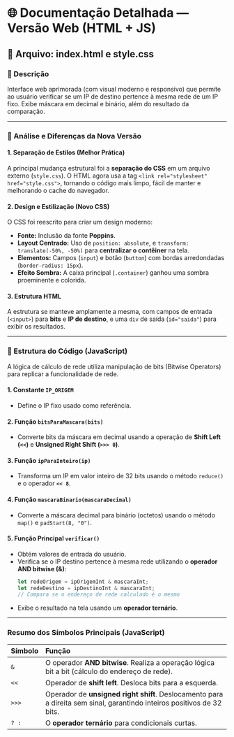 # 🌐 Documentação Detalhada — Versão Web (HTML + JS)

## 🔹 Arquivo: index.html e style.css

### 📌 Descrição
Interface web aprimorada (com visual moderno e responsivo) que permite ao usuário verificar se um IP de destino pertence à mesma rede de um IP fixo. Exibe máscara em decimal e binário, além do resultado da comparação.

---

### 🔎 Análise e Diferenças da Nova Versão

#### 1. Separação de Estilos (Melhor Prática)
A principal mudança estrutural foi a **separação do CSS** em um arquivo externo (`style.css`). O HTML agora usa a tag `<link rel="stylesheet" href="style.css">`, tornando o código mais limpo, fácil de manter e melhorando o cache do navegador.

#### 2. Design e Estilização (Novo CSS)
O CSS foi reescrito para criar um design moderno:
* **Fonte:** Inclusão da fonte **Poppins**.
* **Layout Centrado:** Uso de `position: absolute`, e `transform: translate(-50%, -50%)` para **centralizar o contêiner** na tela.
* **Elementos:** Campos (`input`) e botão (`button`) com bordas arredondadas (`border-radius: 15px`).
* **Efeito Sombra:** A caixa principal (`.container`) ganhou uma sombra proeminente e colorida.

#### 3. Estrutura HTML
A estrutura se manteve amplamente a mesma, com campos de entrada (`<input>`) para **bits** e **IP de destino**, e uma `div` de saída (`id="saida"`) para exibir os resultados.

---

### 📂 Estrutura do Código (JavaScript)

A lógica de cálculo de rede utiliza manipulação de bits (Bitwise Operators) para replicar a funcionalidade de rede.

#### 1. Constante `IP_ORIGEM`
- Define o IP fixo usado como referência.

#### 2. Função `bitsParaMascara(bits)`
- Converte bits da máscara em decimal usando a operação de **Shift Left (`<<`)** e **Unsigned Right Shift (`>>> 0`)**.

#### 3. Função `ipParaInteiro(ip)`
- Transforma um IP em valor inteiro de 32 bits usando o método `reduce()` e o operador **`<< 8`**.

#### 4. Função `mascaraBinario(mascaraDecimal)`
- Converte a máscara decimal para binário (octetos) usando o método `map()` e `padStart(8, "0")`.

#### 5. Função Principal `verificar()`
- Obtém valores de entrada do usuário.
- Verifica se o IP destino pertence à mesma rede utilizando o **operador AND bitwise ($\&$)**:
    ```javascript
    let redeOrigem = ipOrigemInt & mascaraInt;
    let redeDestino = ipDestinoInt & mascaraInt;
    // Compara se o endereço de rede calculado é o mesmo
    ```
- Exibe o resultado na tela usando um **operador ternário**.

---

### Resumo dos Símbolos Principais (JavaScript)

| Símbolo | Função |
| :--- | :--- |
| `&` | O operador **AND bitwise**. Realiza a operação lógica bit a bit (cálculo do endereço de rede). |
| `<<` | Operador de **shift left**. Desloca bits para a esquerda. |
| `>>>` | Operador de **unsigned right shift**. Deslocamento para a direita sem sinal, garantindo inteiros positivos de 32 bits. |
| `? :` | O **operador ternário** para condicionais curtas. |